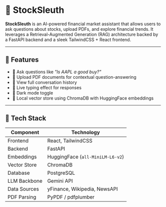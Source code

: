 # 💸 StockSleuth

**StockSleuth** is an AI-powered financial market assistant that allows users to ask questions about stocks, upload PDFs, and explore financial trends. It leverages a Retrieval-Augmented Generation (RAG) architecture backed by a FastAPI backend and a sleek TailwindCSS + React frontend.

---

## 🚀 Features

- 🔎 Ask questions like _"Is AAPL a good buy?"_
- 📄 Upload PDF documents for contextual question-answering
- 💬 View full conversation history
- 🔄 Live typing effect for responses
- 🌙 Dark mode toggle
- 🧠 Local vector store using ChromaDB with HuggingFace embeddings

---

## 🧰 Tech Stack

| Component      | Technology                              |
|----------------|------------------------------------------|
| Frontend       | React, TailwindCSS                       |
| Backend        | FastAPI                                  |
| Embeddings     | HuggingFace (`all-MiniLM-L6-v2`)         |
| Vector Store   | ChromaDB                                 |
| Database       | PostgreSQL                               |
| LLM Backbone   | Gemini API                               |
| Data Sources   | yFinance, Wikipedia, NewsAPI             |
| PDF Parsing    | PyPDF / pdfplumber                       |




